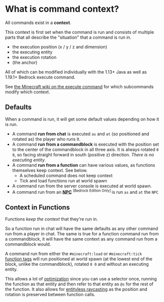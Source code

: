 # What is command context?

All commands exist in a __context__.  

This context is first set when the command is run and consists of multiple parts that all describe the "situation" that a command is run in.   

- the execution position (x / y / z and dimension)  
- the executing entity  
- the execution rotation  
- (the anchor)  

All of which can be modified individually with the 1.13+ Java as well as 1.19.1+ Bedrock execute command.

See [the Minecraft wiki on the execute command](https://minecraft.wiki/wiki/Commands/execute) for which subcommands modify which context.

## Defaults

When a command is run, it will get some default values depending on how it is run.

- A command **run from chat** is executed `as` and `at` (so positioned and rotated as) the player who runs it.
- A command **run from a commandblock** is executed with the position set to the center of the commandblock in all three axis. It is always rotated `0 0`, so facing straight forward in south (positive z) direction. _There is no executing entity_.  
- A command **run from a function** can have various values, as functions themselves keep context. See below.
   - A scheduled command does not keep context
   - Tick and load functions run at world spawn
- A command run from the server console is executed at world spawn.
- A command run from an [**NPC**](/wiki/questions/npc) <sup>\[Bedrock Edition Only\] </sup> is run `as` and `at` the `NPC`

## Context in Functions

Functions _keep the context_ that they're run in.  

So a function run in chat will have the same defaults as any other command run from a player in chat. The same is true for a function command run from a commandblock, it will have the same context as any command run from a commandblock would.  

A command run from either the `#minecraft:load` or `#minecraft:tick` [function tags](https://minecraft.wiki/wiki/Tag#Function_tags) will run positioned at world spawn (at the lowest end of the block, unlike the commandblock), rotated `0 0` and without an executing entity.

This allows a lot of [optimization](/wiki/optimising) since you can use a selector once, running the function as that entity and then refer to that entity as `@s` for the rest of the function. It also allows for [entityless raycasting](/wiki/questions/raycast#wiki_without_an_entity) as the position and rotation is preserved between function calls.
